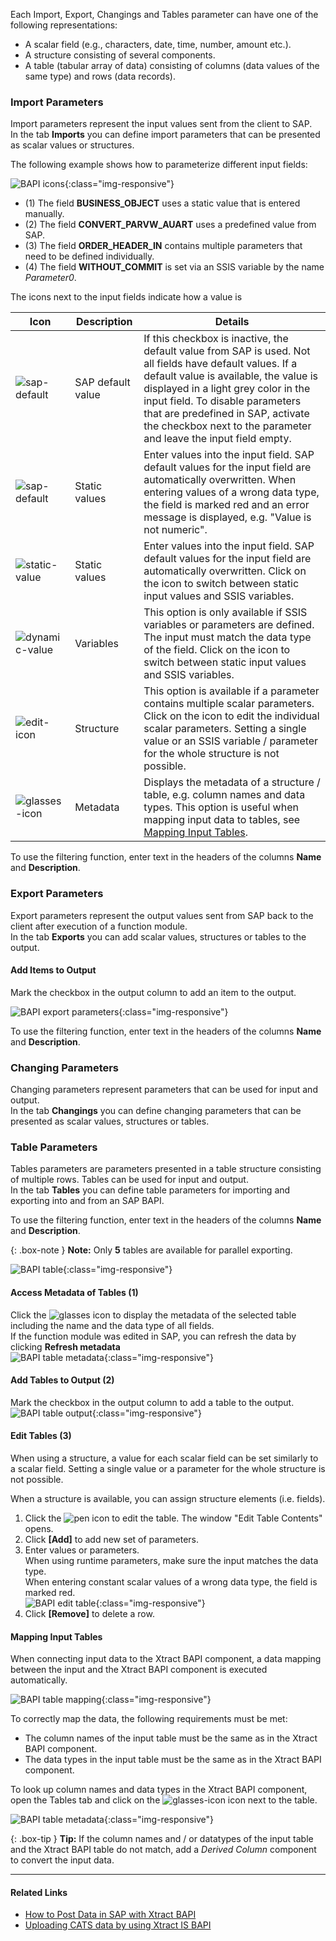 Each Import, Export, Changings and Tables parameter can have one of the following representations:

- A scalar field (e.g., characters, date, time, number, amount etc.).
- A structure consisting of several components.
- A table (tabular array of data) consisting of columns (data values of the same type) and rows (data records).


### Import Parameters
Import parameters represent the input values sent from the client to SAP. <br>
In the tab **Imports** you can define import parameters that can be presented as scalar values or structures. 

The following example shows how to parameterize different input fields:

![BAPI icons](/img/content/xis/BAPI-icons.png){:class="img-responsive"}

- (1) The field **BUSINESS_OBJECT** uses a static value that is entered manually.
- (2) The field **CONVERT_PARVW_AUART** uses a predefined value from SAP.
- (3) The field **ORDER_HEADER_IN** contains multiple parameters that need to be defined individually.
- (4) The field **WITHOUT_COMMIT** is set via an SSIS variable by the name *Parameter0*.

The icons next to the input fields indicate how a value is 

|Icon  | Description |Details | 
| ----- | --------------- | ------------ | 
|![sap-default](/img/content/icons/checkbox.png) | SAP default value |  If this checkbox is inactive, the default value from SAP is used. Not all fields have default values. If a default value is available, the value is displayed in a light grey color in the input field. To disable parameters that are predefined in SAP, activate the checkbox next to the parameter and leave the input field empty.|
|![sap-default](/img/content/icons/checkbox-checked.png) | Static values | Enter values into the input field. SAP default values for the input field are automatically overwritten. When entering values of a wrong data type, the field is marked red and an error message is displayed, e.g. "Value is not numeric".|
|![static-value](/img/content/icons/runtime-parameters-static.png) | Static values | Enter values into the input field. SAP default values for the input field are automatically overwritten. Click on the icon to switch between static input values and SSIS variables. |
|![dynamic-value](/img/content/icons/runtime-parameters-dynamic.png) | Variables | This option is only available if SSIS variables or parameters are defined. The input must match the data type of the field. Click on the icon to switch between static input values and SSIS variables. | 
|![edit-icon](/img/content/icons/pen.png) | Structure | This option is available if a parameter contains multiple scalar parameters. Click on the icon to edit the individual scalar parameters. Setting a single value or an SSIS variable / parameter for the whole structure is not possible. | 
|![glasses-icon](/img/content/icons/glasses.png) | Metadata | Displays the metadata of a structure / table, e.g. column names and data types. This option is useful when mapping input data to tables, see [Mapping Input Tables](#mapping-input-table).| 

To use the filtering function, enter text in the headers of the columns **Name** and **Description**. <br>

### Export Parameters
Export parameters represent the output values sent from SAP back to the client after execution of a function module. <br>
In the tab **Exports** you can add scalar values, structures or tables to the output. 

#### Add Items to Output
Mark the checkbox in the output column to add an item to the output.<br>

![BAPI export parameters](/img/content/xis/XtractBAPI_ExportParams.png){:class="img-responsive"}

To use the filtering function, enter text in the headers of the columns **Name** and **Description**. <br>

### Changing Parameters

Changing parameters represent parameters that can be used for input and output. <br>
In the tab **Changings** you can define changing parameters that can be presented as scalar values, structures or tables.

### Table Parameters

Tables parameters are parameters presented in a table structure consisting of multiple rows. Tables can be used for input and output.<br>
In the tab **Tables** you can define table parameters for importing and exporting into and from an SAP BAPI. 

To use the filtering function, enter text in the headers of the columns **Name** and **Description**.

{: .box-note }
**Note:** Only **5** tables are available for parallel exporting.

![BAPI table](/img/content/xis/XtractBAPI_TableParams.png){:class="img-responsive"}

#### Access Metadata of Tables (1)
Click the ![glasses](/img/content/icons/glasses.png) icon to display the metadata of the selected table including the name and the data type of all fields. <br> 
If the function module was edited in SAP, you can refresh the data by clicking **Refresh metadata**<br>
![BAPI table metadata](/img/content/BAPI-Table-Metadata.png){:class="img-responsive"}

#### Add Tables to Output (2)

Mark the checkbox in the output column to add a table to the output.<br> 
![BAPI table output](/img/content/BAPI-Table-Output.png){:class="img-responsive"}

#### Edit Tables (3)

When using a structure, a value for each scalar field can be set similarly to a scalar field. 
Setting a single value or a parameter for the whole structure is not possible.

When a structure is available, you can assign structure elements (i.e. fields).<br>

 1. Click the ![pen](/img/content/icons/pen.png) icon to edit the table. The window "Edit Table Contents" opens.
 2. Click **[Add]** to add new set of parameters.<br>
 3. Enter values or parameters.<br>
When using runtime parameters, make sure the input matches the data type.<br>
When entering constant scalar values of a wrong data type, the field is marked red.<br>
![BAPI edit table](/img/content/BAPI-Edit-Table-Contents.png){:class="img-responsive"}
4. Click **[Remove]** to delete a row.

#### Mapping Input Tables

When connecting input data to the Xtract BAPI component, a data mapping between the input and the Xtract BAPI component is executed automatically. 

![BAPI table mapping](/img/content/ssis-write-xtractis-fuba-02.png){:class="img-responsive"}

To correctly map the data, the following requirements must be met:

- The column names of the input table must be the same as in the Xtract BAPI component.
- The data types in the input table must be the same as in the Xtract BAPI component.

To look up column names and data types in the Xtract BAPI component, open the Tables tab and click on the ![glasses-icon](/img/content/icons/glasses.png) icon next to the table.

![BAPI table metadata](/img/content/BAPI-Table-Metadata.png){:class="img-responsive"}

{: .box-tip }
**Tip:** If the column names and / or datatypes of the input table and the Xtract BAPI table do not match, add a *Derived Column* component to convert the input data.

*****
#### Related Links
- [How to Post Data in SAP with Xtract BAPI](https://kb.theobald-software.com/xtract-is/how-to-post-data-in-sap)
- [Uploading CATS data by using Xtract IS BAPI](https://kb.theobald-software.com/xtract-is/uploading-cats-data-by-using-xtract-is-bapi)
